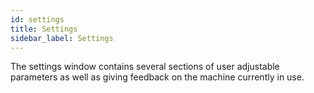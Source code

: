 ```yaml
---
id: settings
title: Settings
sidebar_label: Settings
---
```


The settings window contains several sections of user adjustable parameters as well as giving feedback on the machine currently in use.